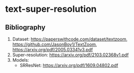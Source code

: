 # text-super-resolution
## Bibliography
1. Dataset: https://paperswithcode.com/dataset/textzoom, https://github.com/JasonBoy1/TextZoom, https://arxiv.org/pdf/2005.03341v3.pdf
2. Super-resolution: https://arxiv.org/pdf/2103.02368v1.pdf
3. Models:
    * SRResNet: https://arxiv.org/pdf/1609.04802.pdf